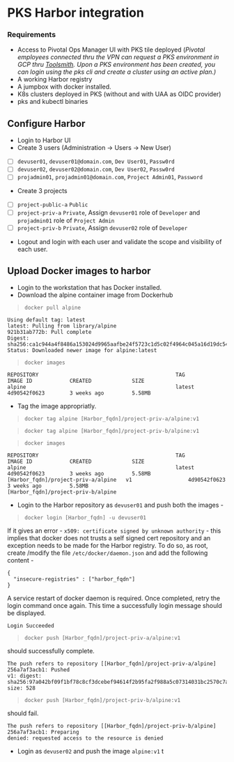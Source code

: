 
# PKS Harbor integration

### Requirements 
- Access to Pivotal Ops Manager UI with PKS tile deployed (*Pivotal employees connected thru the VPN can request a PKS environment in GCP thru [Toolsmith](https://environments.toolsmiths.cf-app.com/home). Upon a PKS environment has been created, you can login using the pks cli and create a cluster using an active plan.)*
- A working Harbor registry 
- A jumpbox with docker installed. 
- K8s clusters deployed in PKS (without and with UAA as OIDC provider)
- pks and kubectl binaries

## Configure Harbor
- Login to Harbor UI
- Create 3 users (Administration -> Users -> New User)
 - [ ] `devuser01`, `devuser01@domain.com`, `Dev User01`, `Passw0rd`
 - [ ] `devuser02`, `devuser02@domain.com`, `Dev User02`, `Passw0rd`
 - [ ] `projadmin01`, `projadmin01@domain.com`, `Project Admin01`, `Password`

- Create 3 projects 
 - [ ] `project-public-a` `Public`
 - [ ] `project-priv-a` `Private`, Assign `devuser01` role of `Developer` and `projadmin01` role of `Project Admin`
 - [ ] `project-priv-b` `Private`, Assign `devuser02` role of `Developer`

- Logout and login with each user and validate the scope and visibility of each user. 

## Upload Docker images to harbor
- Login to the workstation that has Docker installed.
- Download the alpine container image from Dockerhub
> `docker pull alpine`

```shell
Using default tag: latest
latest: Pulling from library/alpine
921b31ab772b: Pull complete
Digest: sha256:ca1c944a4f8486a153024d9965aafbe24f5723c1d5c02f4964c045a16d19dc54
Status: Downloaded newer image for alpine:latest
```

> `docker images`

```shell
REPOSITORY                                            TAG                 IMAGE ID            CREATED             SIZE
alpine                                                latest              4d90542f0623        3 weeks ago         5.58MB
```

- Tag the image appropriatly. 

> `docker tag alpine [Harbor_fqdn]/project-priv-a/alpine:v1`

> `docker tag alpine [Harbor_fqdn]/project-priv-b/alpine:v1`

> `docker images`

```shell
REPOSITORY                                            TAG                 IMAGE ID            CREATED             SIZE
alpine                                                latest              4d90542f0623        3 weeks ago         5.58MB
[Harbor_fqdn]/project-priv-a/alpine   v1                  4d90542f0623        3 weeks ago         5.58MB
[Harbor_fqdn]/project-priv-b/alpine
```

- Login to the Harbor repository as `devuser01` and push both the images - 

> `docker login [Harbor_fqdn] -u devuser01`

If it gives an error - `x509: certificate signed by unknown authority` - this implies that docker does not trusts a self signed cert repository and an exception needs to be made for the Harbor registry. To do so, as root, create /modify the file `/etc/docker/daemon.json`  and add the following content -

```shell
{
  "insecure-registries" : ["harbor_fqdn"]
}
```
A service restart of docker daemon is required. Once completed, retry the login command once again. This time a successfully login message should be displayed.

```shell
Login Succeeded
```
>`docker push [Harbor_fqdn]/project-priv-a/alpine:v1`

should successfully complete. 

```shell
The push refers to repository [[Harbor_fqdn]/project-priv-a/alpine]
256a7af3acb1: Pushed
v1: digest: sha256:97a042bf09f1bf78c8cf3dcebef94614f2b95fa2f988a5c07314031bc2570c7a size: 528
```

>`docker push [Harbor_fqdn]/project-priv-b/alpine:v1`

should fail.

```shell
The push refers to repository [[Harbor_fqdn]/project-priv-b/alpine]
256a7af3acb1: Preparing
denied: requested access to the resource is denied
```

- Login as `devuser02` and push the image `alpine:v1` t 
<!--stackedit_data:
eyJoaXN0b3J5IjpbMTUwMDg5MDY1NiwxMDYyMjQ3NTk5LDE2MD
A4MTMxMDUsLTE1NTI0MjE5MDAsMTg4ODEyMzExMSwxMTk3MzM3
MTk5LC00MDU3MzcwMywtNzQxMzgzMjMzXX0=
-->